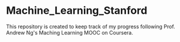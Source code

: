 # Machine_Learning_Stanford
This repository is created to keep track of my progress following Prof. Andrew Ng's Maching Learning MOOC on Coursera. 
